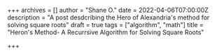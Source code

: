 +++
archives = []
author = "Shane O."
date = 2022-04-06T07:00:00Z
description = "A post desdcribing the Hero of Alexandria's method for solving square roots"
draft = true
tags = ["algorithm", "math"]
title = "Heron's Method- A Recurrsive Algorithm for Solving Square Roots"

+++
